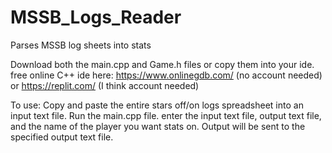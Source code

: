 # MSSB_Logs_Reader
Parses MSSB log sheets into stats

Download both the main.cpp and Game.h files or copy them into your ide.
free online C++ ide here: https://www.onlinegdb.com/ (no account needed) or https://replit.com/ (I think account needed)

To use:
Copy and paste the entire stars off/on logs spreadsheet into an input text file.
Run the main.cpp file.
enter the input text file, output text file, and the name of the player you want stats on.
Output will be sent to the specified output text file.
